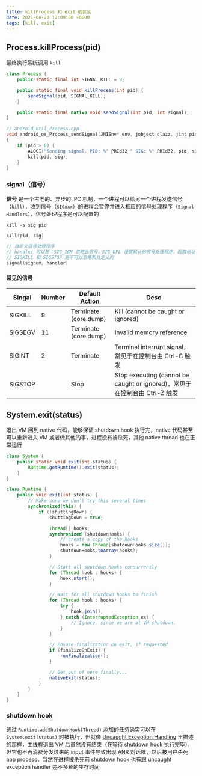 ```yaml
---
title: killProcess 和 exit 的区别
date: 2021-06-20 12:00:00 +0800
tags: [kill, exit]
---
```


## Process.killProcess(pid)

最终执行系统调用 `kill`

```java
class Process {
    public static final int SIGNAL_KILL = 9;

    public static final void killProcess(int pid) {
        sendSignal(pid, SIGNAL_KILL);
    }

    public static final native void sendSignal(int pid, int signal);
}
```

```cpp
// android_util_Process.cpp
void android_os_Process_sendSignal(JNIEnv* env, jobject clazz, jint pid, jint sig)
{
    if (pid > 0) {
        ALOGI("Sending signal. PID: %" PRId32 " SIG: %" PRId32, pid, sig);
        kill(pid, sig);
    }
}
```


### signal（信号）

**信号** 是一个古老的、异步的 IPC 机制，一个进程可以给另一个进程发送信号（`kill`），收到信号（`SIGxxx`）的进程会暂停并进入相应的信号处理程序（`Signal Handlers`），信号处理程序是可以配置的

```shell
kill -s sig pid
```

```cpp
kill(pid, sig)

// 自定义信号处理程序
// handler 可以是：SIG_IGN 忽略此信号，SIG_DFL 设置默认的信号处理程序，函数地址
// SIGKILL 和 SIGSTOP 是不可以忽略和自定义的
signal(signum, handler)
```

#### 常见的信号

| Singal | Number | Default Action | Desc |
|--------|--------|----------------|------|
| SIGKILL | 9  | Terminate (core dump) | Kill (cannot be caught or ignored)                                       |
| SIGSEGV | 11 | Terminate (core dump) | Invalid memory reference                                                 |
| SIGINT  | 2  | Terminate             | Terminal interrupt signal，常见于在控制台由 Ctrl-C 触发                    |
| SIGSTOP |    | Stop                  | Stop executing (cannot be caught or ignored)，常见于在控制台由 Ctrl-Z 触发 |



## System.exit(status)

退出 VM 回到 native 代码，能够保证 shutdown hook 执行完，native 代码甚至可以重新进入 VM 或者做其他的事，进程没有被杀死，其他 native thread 也在正常运行

```java
class System {
    public static void exit(int status) {
        Runtime.getRuntime().exit(status);
    }
}

class Runtime {
    public void exit(int status) {
        // Make sure we don't try this several times
        synchronized(this) {
            if (!shuttingDown) {
                shuttingDown = true;

                Thread[] hooks;
                synchronized (shutdownHooks) {
                    // create a copy of the hooks
                    hooks = new Thread[shutdownHooks.size()];
                    shutdownHooks.toArray(hooks);
                }

                // Start all shutdown hooks concurrently
                for (Thread hook : hooks) {
                    hook.start();
                }

                // Wait for all shutdown hooks to finish
                for (Thread hook : hooks) {
                    try {
                        hook.join();
                    } catch (InterruptedException ex) {
                        // Ignore, since we are at VM shutdown.
                    }
                }

                // Ensure finalization on exit, if requested
                if (finalizeOnExit) {
                    runFinalization();
                }

                // Get out of here finally...
                nativeExit(status);
            }
        }
    }
}
```

### shutdown hook

通过 `Runtime.addShutdownHook(Thread)` 添加的任务确实可以在 `System.exit(status)` 时被执行，但就像 [Uncaught Exception Handling](../../../../2021/06/18/uncaught-exception-handler/) 里描述的那样，主线程退出 VM 后虽然没有结束（在等待 shutdown hook 执行完毕），但它也不再消费分发过来的 input 事件导致出现 ANR 对话框，然后被用户杀死 app process，当然在进程被杀死前 shutdown hook 也有跟 uncaught exception handler 差不多长的生存时间